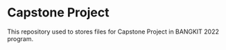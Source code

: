 # Capstone Project
This repository  used to stores files for Capstone Project in BANGKIT 2022 program.